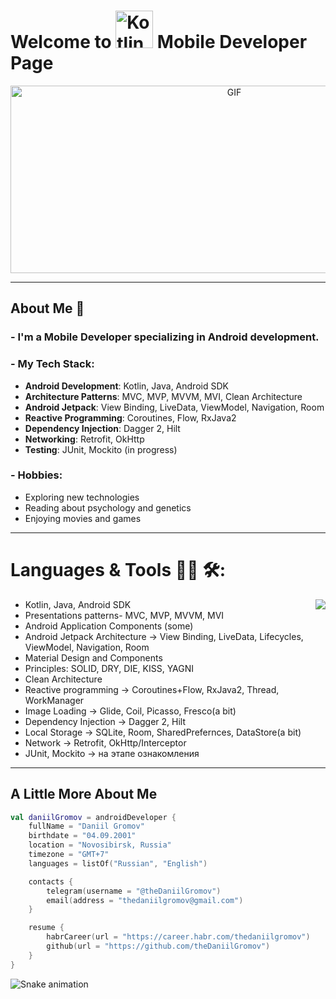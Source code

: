 # Welcome to <img alt="Kotlin" src="https://img.shields.io/badge/Kotlin-orange?logo=kotlin&logoColor=white&style=flat-square" width="60px"/> Mobile Developer Page

<div align="center">
  <img height="300" width="700" alt="GIF" align="center" src="https://github.com/Xx-Ashutosh-xX/Xx-Ashutosh-xX/blob/master/assets/208593.gif">
</div>

---

## About Me 💬

### - I'm a **Mobile Developer** specializing in Android development.

### - My Tech Stack:
- **Android Development**: Kotlin, Java, Android SDK
- **Architecture Patterns**: MVC, MVP, MVVM, MVI, Clean Architecture
- **Android Jetpack**: View Binding, LiveData, ViewModel, Navigation, Room
- **Reactive Programming**: Coroutines, Flow, RxJava2
- **Dependency Injection**: Dagger 2, Hilt
- **Networking**: Retrofit, OkHttp
- **Testing**: JUnit, Mockito (in progress)

### - Hobbies:
- Exploring new technologies
- Reading about psychology and genetics
- Enjoying movies and games

---

# Languages & Tools 👨‍💻 🛠:
<img align="right" src="https://media1.giphy.com/media/13HgwGsXF0aiGY/giphy.gif" />
<ul>
<li>Kotlin, Java, Android SDK</li>
<li>Presentations patterns- MVC, MVP, MVVM, MVI</li>
<li>Android Application Components (some)  </li>
<li>Android Jetpack Architecture -> View Binding, LiveData, Lifecycles, ViewModel, Navigation, Room</li>
<li>Material Design and Components</li>
<li>Principles: SOLID, DRY, DIE, KISS, YAGNI</li>
<li>Clean Architecture</li>
<li>Reactive programming -> Coroutines+Flow, RxJava2, Thread, WorkManager</li>
<li>Image Loading -> Glide, Coil, Picasso, Fresco(a bit)</li>
<li>Dependency Injection -> Dagger 2, Hilt</li>
<li>Local Storage -> SQLite, Room, SharedPrefernces, DataStore(a bit)</li>
<li>Network -> Retrofit, OkHttp/Interceptor</li>
<li>JUnit, Mockito -> на этапе ознакомления</li>
</ul>




---

## A Little More About Me

```kotlin
val daniilGromov = androidDeveloper {
    fullName = "Daniil Gromov"
    birthdate = "04.09.2001"
    location = "Novosibirsk, Russia"
    timezone = "GMT+7"
    languages = listOf("Russian", "English")

    contacts {
        telegram(username = "@theDaniilGromov")
        email(address = "thedaniilgromov@gmail.com")
    }

    resume {
        habrCareer(url = "https://career.habr.com/thedaniilgromov")
        github(url = "https://github.com/theDaniilGromov")
    }
}
```

![Snake animation](https://github.com/Packetic/Packetic/blob/output/github-contribution-grid-snake.svg)

